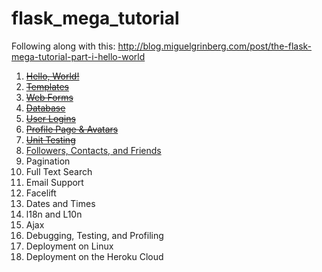# flask_mega_tutorial
Following along with this: http://blog.miguelgrinberg.com/post/the-flask-mega-tutorial-part-i-hello-world

1. ~~[Hello, World!](http://blog.miguelgrinberg.com/post/the-flask-mega-tutorial-part-i-hello-world)~~ 
2. ~~[Templates](http://blog.miguelgrinberg.com/post/the-flask-mega-tutorial-part-ii-templates)~~
3. ~~[Web Forms](http://blog.miguelgrinberg.com/post/the-flask-mega-tutorial-part-iii-web-forms)~~
4. ~~[Database](http://blog.miguelgrinberg.com/post/the-flask-mega-tutorial-part-iv-database)~~
5. ~~[User Logins](http://blog.miguelgrinberg.com/post/the-flask-mega-tutorial-part-v-user-logins)~~
6. ~~[Profile Page & Avatars](http://blog.miguelgrinberg.com/post/the-flask-mega-tutorial-part-vi-profile-page-and-avatars)~~
7. ~~[Unit Testing](http://blog.miguelgrinberg.com/post/the-flask-mega-tutorial-part-vii-unit-testing)~~
8. [Followers, Contacts, and Friends](http://blog.miguelgrinberg.com/post/the-flask-mega-tutorial-part-viii-followers-contacts-and-friends)
9. Pagination
10. Full Text Search
11. Email Support
12. Facelift
13. Dates and Times
14. l18n and L10n
15. Ajax
16. Debugging, Testing, and Profiling
17. Deployment on Linux
18. Deployment on the Heroku Cloud
